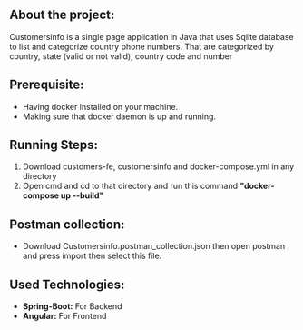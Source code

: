 ## About the project:
Customersinfo is a single page application in Java that uses Sqlite database to list and categorize country phone numbers. That are categorized by country, state (valid or not valid), country code and number
                                                                  
## Prerequisite:
 - Having docker installed on your machine.
 - Making sure that docker daemon is up and running.

## Running Steps:
 1. Download customers-fe, customersinfo and docker-compose.yml in any directory
 2. Open cmd and cd to that directory and run this command **"docker-compose up --build"**

## Postman collection:
 - Download Customersinfo.postman_collection.json then open postman and press import then select this file.

## Used Technologies: 
- **Spring-Boot:** For Backend
- **Angular:** For Frontend
